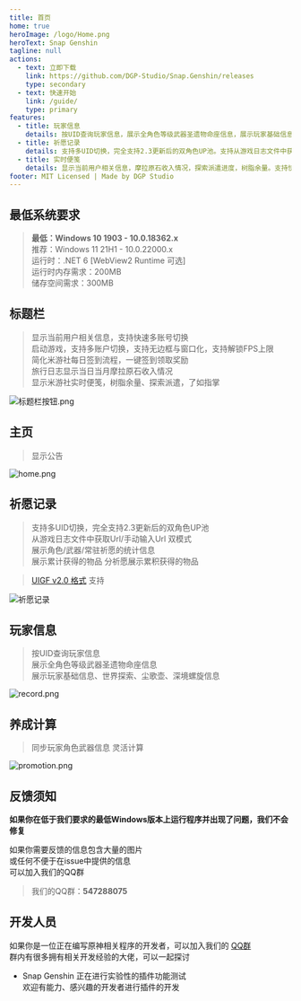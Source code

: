 ```yaml
---
title: 首页
home: true
heroImage: /logo/Home.png
heroText: Snap Genshin
tagline: null
actions:
  - text: 立即下载
    link: https://github.com/DGP-Studio/Snap.Genshin/releases
    type: secondary
  - text: 快速开始
    link: /guide/
    type: primary
features:
  - title: 玩家信息
    details: 按UID查询玩家信息，展示全角色等级武器圣遗物命座信息，展示玩家基础信息、世界探索、尘歌壶、深境螺旋信息
  - title: 祈愿记录
    details: 支持多UID切换，完全支持2.3更新后的双角色UP池。支持从游戏日志文件中获取数据及手动输入Url。
  - title: 实时便笺
    details: 显示当前用户相关信息，摩拉原石收入情况，探索派遣进度，树脂余量。支持快速多账号切换，无边框与窗口化，解锁FPS上限。一键领取签到奖励。
footer: MIT Licensed | Made by DGP Studio
---
```


## 最低系统要求

> **最低：Windows 10 1903 - 10.0.18362.x**  
> 推荐：Windows 11 21H1 - 10.0.22000.x  
> 运行时：.NET 6 [WebView2 Runtime 可选]  
> 运行时内存需求：200MB  
> 储存空间需求：300MB


## 标题栏

> 显示当前用户相关信息，支持快速多账号切换  
> 启动游戏，支持多账户切换，支持无边框与窗口化，支持解锁FPS上限  
> 简化米游社每日签到流程，一键签到领取奖励  
> 旅行日志显示当日当月摩拉原石收入情况   
> 显示米游社实时便笺，树脂余量、探索派遣，了如指掌

![标题栏按钮.png](/img/titlebarbuttons.png)

## 主页

> 显示公告

![home.png](/img/home.png)

## 祈愿记录

> 支持多UID切换，完全支持2.3更新后的双角色UP池  
> 从游戏日志文件中获取Url/手动输入Url 双模式  
> 展示角色/武器/常驻祈愿的统计信息  
> 展示累计获得的物品 分祈愿展示累积获得的物品

> [UIGF v2.0 格式](https://github.com/DGP-Studio/Snap.Genshin/wiki/StandardFormat) 支持

![祈愿记录](/img/gacha.png)

## 玩家信息

> 按UID查询玩家信息  
> 展示全角色等级武器圣遗物命座信息  
> 展示玩家基础信息、世界探索、尘歌壶、深境螺旋信息

![record.png](/img/record.png)

## 养成计算

> 同步玩家角色武器信息
> 灵活计算

![promotion.png](/img/promotion.png)

## 反馈须知

**如果你在低于我们要求的最低Windows版本上运行程序并出现了问题，我们不会修复**

如果你需要反馈的信息包含大量的图片  
或任何不便于在issue中提供的信息  
可以加入我们的QQ群

> 我们的QQ群：**547288075**


## 开发人员

如果你是一位正在编写原神相关程序的开发者，可以加入我们的 [QQ群](https://jq.qq.com/?_wv=1027&k=eRWfi3oh)  
群内有很多拥有相关开发经验的大佬，可以一起探讨

* Snap Genshin 正在进行实验性的插件功能测试  
  欢迎有能力、感兴趣的开发者进行插件的开发